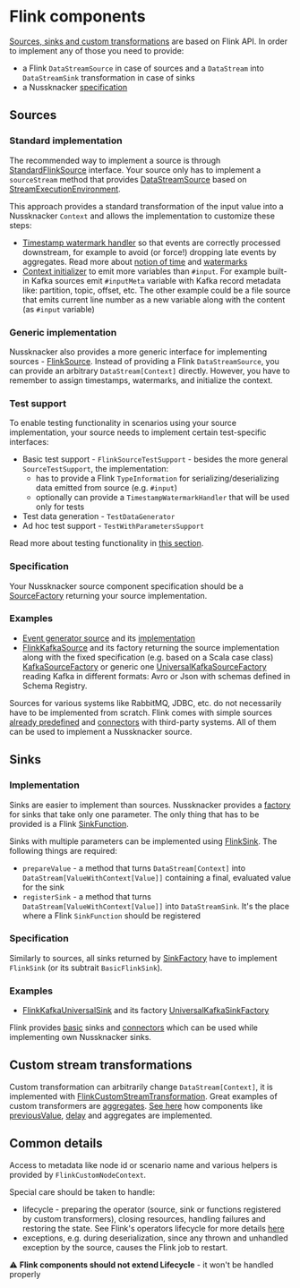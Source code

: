 # Flink components

[Sources, sinks and custom transformations](./Basics.md#components-and-componentproviders) are based on Flink API.
In order to implement any of those you need to provide:
- a Flink `DataStreamSource` in case of sources and a `DataStream` into `DataStreamSink` transformation in case of sinks
- a Nussknacker [specification](./Components.md#specification)

## Sources

### Standard implementation
The recommended way to implement a source is through [StandardFlinkSource](https://github.com/TouK/nussknacker/blob/staging/engine/flink/components-api/src/main/scala/pl/touk/nussknacker/engine/flink/api/process/FlinkSource.scala)
interface. Your source only has to implement a `sourceStream` method that provides [DataStreamSource](https://nightlies.apache.org/flink/flink-docs-master/api/java/org/apache/flink/streaming/api/datastream/DataStreamSource.html)
based on [StreamExecutionEnvironment](https://nightlies.apache.org/flink/flink-docs-master/api/java/org/apache/flink/streaming/api/environment/StreamExecutionEnvironment.html).

This approach provides a standard transformation of the input value into a Nussknacker `Context` and allows the implementation to customize these steps:
- [Timestamp watermark handler](https://github.com/TouK/nussknacker/blob/staging/engine/flink/components-api/src/main/scala/pl/touk/nussknacker/engine/flink/api/timestampwatermark/TimestampWatermarkHandler.scala)
  so that events are correctly processed downstream, for example to avoid (or force!) dropping late events by aggregates. Read more about
  [notion of time](../scenarios_authoring/DataSourcesAndSinks.md#notion-of-time--flink-engine-only)
  and [watermarks](https://nightlies.apache.org/flink/flink-docs-stable/docs/dev/datastream/event-time/generating_watermarks/)
- [Context initializer](https://github.com/TouK/nussknacker/blob/staging/components-api/src/main/scala/pl/touk/nussknacker/engine/api/process/ContextInitializer.scala)
  to emit more variables than `#input`. For example built-in Kafka sources emit `#inputMeta` variable with Kafka record metadata like: partition, topic, offset, etc.
  The other example could be a file source that emits current line number as a new variable along with the content (as `#input` variable)

### Generic implementation
Nussknacker also provides a more generic interface for implementing sources - [FlinkSource](https://github.com/TouK/nussknacker/blob/staging/engine/flink/components-api/src/main/scala/pl/touk/nussknacker/engine/flink/api/process/FlinkSource.scala).
Instead of providing a Flink `DataStreamSource`, you can provide an arbitrary `DataStream[Context]` directly. However, you 
have to remember to assign timestamps, watermarks, and initialize the context.

### Test support
To enable testing functionality in scenarios using your source implementation, your source needs to implement certain test-specific interfaces:
- Basic test support - `FlinkSourceTestSupport` - besides the more general `SourceTestSupport`, the implementation: 
    - has to provide a Flink `TypeInformation` for serializing/deserializing data emitted from source (e.g. `#input`)
    - optionally can provide a `TimestampWatermarkHandler` that will be used only for tests
- Test data generation - `TestDataGenerator`
- Ad hoc test support - `TestWithParametersSupport`

Read more about testing functionality in [this section](../scenarios_authoring/TestingAndDebugging.md).

### Specification
Your Nussknacker source component specification should be a [SourceFactory](https://github.com/TouK/nussknacker/blob/staging/components-api/src/main/scala/pl/touk/nussknacker/engine/api/process/Source.scala)
returning your source implementation.

### Examples
- [Event generator source](../scenarios_authoring/DataSourcesAndSinks.md#event-generator) and its [implementation](https://github.com/TouK/nussknacker/blob/staging/engine/flink/components/base/src/main/scala/pl/touk/nussknacker/engine/flink/util/transformer/EventGeneratorSourceFactory.scala)
- [FlinkKafkaSource](https://github.com/TouK/nussknacker/blob/staging/engine/flink/kafka-components-utils/src/main/scala/pl/touk/nussknacker/engine/kafka/source/flink/FlinkKafkaSource.scala)
  and its factory returning the source implementation along with the fixed specification (e.g. based on a Scala case class) [KafkaSourceFactory](https://github.com/TouK/nussknacker/blob/staging/utils/kafka-components-utils/src/main/scala/pl/touk/nussknacker/engine/kafka/source/KafkaSourceFactory.scala)
  or generic one [UniversalKafkaSourceFactory](https://github.com/TouK/nussknacker/blob/staging/utils/schemed-kafka-components-utils/src/main/scala/pl/touk/nussknacker/engine/schemedkafka/source/UniversalKafkaSourceFactory.scala)
  reading Kafka in different formats: Avro or Json with schemas defined in Schema Registry.

Sources for various systems like RabbitMQ, JDBC, etc. do not necessarily have to be implemented from scratch. Flink comes with
simple sources [already predefined](https://ci.apache.org/projects/flink/flink-docs-master/docs/dev/datastream/overview/#data-sources)
and [connectors](https://ci.apache.org/projects/flink/flink-docs-master/docs/connectors/datastream/overview) with third-party systems.
All of them can be used to implement a Nussknacker source.

## Sinks

### Implementation
Sinks are easier to implement than sources. Nussknacker provides a [factory](https://github.com/TouK/nussknacker/blob/staging/engine/flink/components-utils/src/main/scala/pl/touk/nussknacker/engine/flink/util/sink/SingleValueSinkFactory.scala)
for sinks that take only one parameter. The only thing that has to be provided is a Flink [SinkFunction](https://nightlies.apache.org/flink/flink-docs-stable/api/java/org/apache/flink/streaming/api/functions/sink/SinkFunction.html).

Sinks with multiple parameters can be implemented using [FlinkSink](https://github.com/TouK/nussknacker/blob/staging/engine/flink/components-api/src/main/scala/pl/touk/nussknacker/engine/flink/api/process/FlinkSink.scala).
The following things are required:
- `prepareValue` - a method that turns `DataStream[Context]` into `DataStream[ValueWithContext[Value]]` containing a final, evaluated value for the sink
- `registerSink` - a method that turns `DataStream[ValueWithContext[Value]]` into `DataStreamSink`. It's the place where
  a Flink `SinkFunction` should be registered

### Specification
Similarly to sources, all sinks returned by [SinkFactory](https://github.com/TouK/nussknacker/blob/staging/components-api/src/main/scala/pl/touk/nussknacker/engine/api/process/Sink.scala)
have to implement `FlinkSink` (or its subtrait `BasicFlinkSink`).

### Examples
- [FlinkKafkaUniversalSink](https://github.com/TouK/nussknacker/blob/staging/engine/flink/schemed-kafka-components-utils/src/main/scala/pl/touk/nussknacker/engine/schemedkafka/sink/flink/FlinkKafkaUniversalSink.scala)
  and its factory [UniversalKafkaSinkFactory](https://github.com/TouK/nussknacker/blob/staging/utils/schemed-kafka-components-utils/src/main/scala/pl/touk/nussknacker/engine/schemedkafka/sink/UniversalKafkaSinkFactory.scala)

Flink provides [basic](https://ci.apache.org/projects/flink/flink-docs-master/docs/dev/datastream/overview/#data-sinks) sinks
and [connectors](https://ci.apache.org/projects/flink/flink-docs-master/docs/connectors/datastream/overview) which can be used while implementing
own Nussknacker sinks.

## Custom stream transformations

Custom transformation can arbitrarily change `DataStream[Context]`, it is implemented with [FlinkCustomStreamTransformation](https://github.com/TouK/nussknacker/blob/staging/engine/flink/components-api/src/main/scala/pl/touk/nussknacker/engine/flink/api/process/FlinkCustomStreamTransformation.scala).
Great examples of custom transformers are [aggregates](../scenarios_authoring/AggregatesInTimeWindows.md). [See here](https://github.com/TouK/nussknacker/tree/staging/engine/flink/components/base/src/main/scala/pl/touk/nussknacker/engine/flink/util/transformer)
how components like [previousValue](../scenarios_authoring/DataSourcesAndSinks.md#previousvalue), [delay](../scenarios_authoring/DataSourcesAndSinks.md#delay)
and aggregates are implemented.

## Common details

Access to metadata like node id or scenario name and various helpers is provided by `FlinkCustomNodeContext`.

Special care should be taken to handle:
- lifecycle - preparing the operator (source, sink or functions registered by custom transformers), closing resources, handling failures and restoring the state.
  See Flink's operators lifecycle for more details [here](https://ci.apache.org/projects/flink/flink-docs-master/docs/internals/task_lifecycle/)
- exceptions, e.g. during deserialization, since any thrown and unhandled exception by the source, causes the Flink job to restart.

:warning: **Flink components should not extend Lifecycle** - it won't be handled properly
